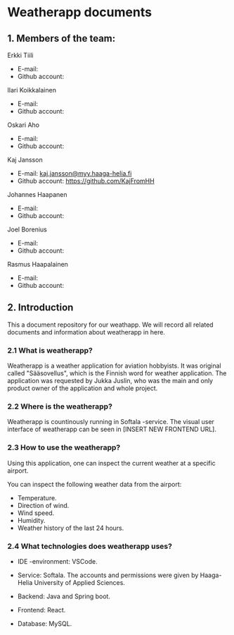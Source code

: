 # Weatherapp documents

## 1. Members of the team:

Erkki Tiili
- E-mail:
- Github account:

Ilari Koikkalainen
- E-mail:
- Github account:

Oskari Aho
- E-mail:
- Github account:

Kaj Jansson
- E-mail: kaj.jansson@myy.haaga-helia.fi
- Github account: https://github.com/KajFromHH

Johannes Haapanen
- E-mail:
- Github account:

Joel Borenius
- E-mail:
- Github account:

Rasmus Haapalainen
- E-mail:
- Github account:



## 2. Introduction

This a document repository for our weathapp. We will record all related documents and information about weatherapp in here.

### 2.1 What is weatherapp?

Weatherapp is a weather application for aviation hobbyists. It was original called "Sääsovellus",
which is the Finnish word for weather application. The application was requested by Jukka Juslin,
who was the main and only product owner of the application and whole project.

### 2.2 Where is the weatherapp?
Weatherapp is countinously running in Softala -service. The visual user interface of weatherapp
can be seen in [INSERT NEW FRONTEND URL].

### 2.3 How to use the weatherapp?

Using this application, one can inspect the current weather at a specific airport.

You can inspect the following weather data from the airport:
- Temperature.
- Direction of wind.
- Wind speed.
- Humidity.
- Weather history of the last 24 hours.

### 2.4 What technologies does weatherapp uses?

- IDE -environment: VSCode.

- Service: Softala. The accounts and permissions were given by Haaga-Helia University of Applied Sciences.

- Backend: Java and Spring boot.

- Frontend: React.

- Database: MySQL.

